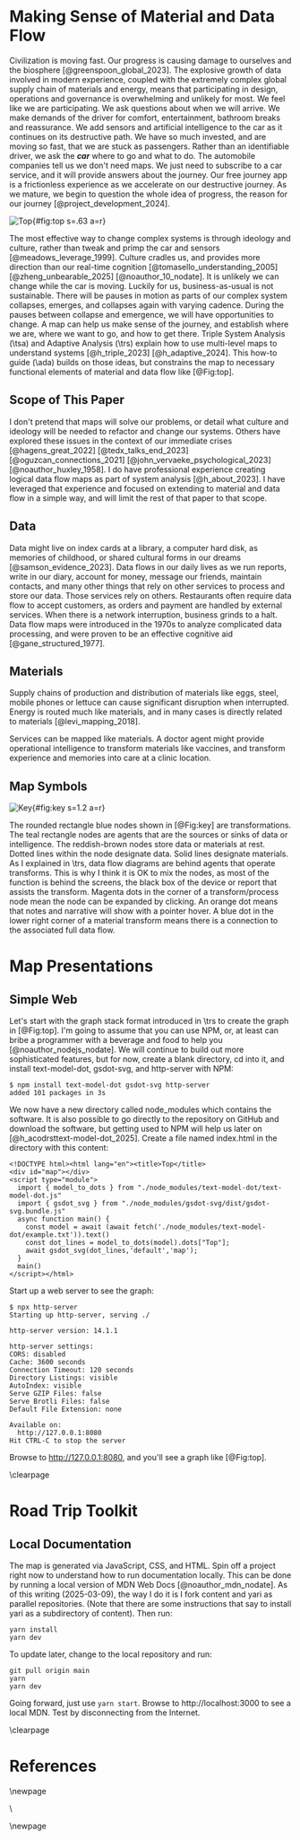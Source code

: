 # Making Sense of Material and Data Flow

Civilization is moving fast.  Our progress is causing damage to ourselves and the biosphere [@greenspoon_global_2023]. The explosive growth of data involved in modern experience, coupled with the extremely complex global supply chain of materials and energy, means that participating in design, operations and governance is overwhelming and unlikely for most.  We feel like we are participating. We ask questions about when we will arrive. We make demands of the driver for comfort, entertainment, bathroom breaks and reassurance.  We add sensors and artificial intelligence to the car as it continues on its destructive path. We have so much invested, and are moving so fast, that we are stuck as passengers.  Rather than an identifiable driver, we ask the ***car*** where to go and what to do.  The automobile companies tell us we don't need maps.  We just need to subscribe to a car service, and it will provide answers about the journey. Our free journey app is a frictionless experience as we accelerate on our destructive journey.  As we mature, we begin to question the whole idea of progress, the reason for our journey [@project_development_2024]. 

![Top](images/Top.svg "Top"){#fig:top s=.63 a=r}

The most effective way to change complex systems is through ideology and culture, rather than tweak and primp the car and sensors [@meadows_leverage_1999].  Culture cradles us, and provides more direction than our real-time cognition [@tomasello_understanding_2005] [@zheng_unbearable_2025] [@noauthor_10_nodate].  It is unlikely we can change while the car is moving.  Luckily for us, business-as-usual is not sustainable.  There will be pauses in motion as parts of our complex system collapses, emerges, and collapses again with varying cadence.  During the pauses between collapse and emergence, we will have opportunities to change. A map can help us make sense of the journey, and establish where we are, where we want to go, and how to get there.   Triple System Analysis (\tsa) and Adaptive Analysis (\trs) explain how to use multi-level maps to understand systems [@h_triple_2023] [@h_adaptive_2024].  This how-to guide (\ada) builds on those ideas, but constrains  the map to  necessary functional elements of material and data flow like [@Fig:top]. 

## Scope of This Paper

I don't pretend that maps will solve our problems, or detail what culture and ideology will be needed to refactor and change our systems.  Others have explored these issues in the context of our immediate crises [@hagens_great_2022] [@tedx_talks_end_2023] [@oguzcan_connections_2021] [@john_vervaeke_psychological_2023] [@noauthor_huxley_1958].  I do have professional experience creating logical data flow maps as part of system analysis  [@h_about_2023].  I have leveraged that experience and focused on extending to material and data flow in a simple way, and will limit the rest of that paper to that scope.

## Data

Data might live on index cards at a library, a computer hard disk, as memories of childhood, or shared cultural forms in our dreams [@samson_evidence_2023].  Data flows in our daily lives as we run reports, write in our diary, account for money, message our friends, maintain contacts, and many other things that rely on other services to process and store our data.  Those services rely on others.  Restaurants often require data flow to accept customers, as orders  and payment are handled by external services.  When there is a network interruption, business grinds to a halt.  Data flow maps were introduced in the 1970s to analyze complicated data processing, and were proven to be an effective cognitive aid  [@gane_structured_1977].  

## Materials

Supply chains of production and distribution of materials like eggs, steel, mobile phones or lettuce can cause significant disruption when interrupted.    Energy is routed much like materials, and in many cases is directly related to materials [@levi_mapping_2018].  

Services can be mapped like materials.  A doctor agent might provide operational intelligence to transform materials like vaccines, and transform experience and memories into care at a clinic location.

## Map Symbols

![Key](images/key.svg){#fig:key s=1.2 a=r}

The rounded rectangle blue nodes shown in [@Fig:key] are transformations.  The teal rectangle nodes are agents that are the sources or sinks of data or intelligence.  The reddish-brown nodes store data or materials at rest.  Dotted lines within the node designate data.  Solid lines designate materials.  As I explained in \trs, data flow diagrams are behind agents that operate transforms.  This is why I think it is OK to mix the nodes, as most of the function is behind the screens, the black box of the device or report that assists the transform. Magenta dots in the corner of a transform/process node mean the node can be expanded by clicking.  An orange dot means that notes and narrative will show with a pointer hover.  A blue dot in the lower right corner of a material transform means there is a connection to the associated full data flow.

# Map Presentations
## Simple Web
 Let's start with the graph stack format introduced in \trs to create the graph in [@Fig:top]. I'm going to assume that you can use NPM, or, at least can bribe a programmer with a beverage and food to help you [@noauthor_nodejs_nodate].  We will continue to build out more sophisticated features, but for now, create a blank directory, cd into it, and install text-model-dot, gsdot-svg, and http-server with NPM:

``` {#lst:first_graph  .txt .numberLines}
$ npm install text-model-dot gsdot-svg http-server
added 101 packages in 3s
```
 We now have a new directory called node_modules which contains the software.    It is also possible to go directly to the repository on GitHub and download the software, but getting used to NPM will help us later on [@h_acodrsttext-model-dot_2025].  Create a file named index.html in the directory with this content:
 
``` {#lst:index .html .numberLines}
<!DOCTYPE html><html lang="en"><title>Top</title>
<div id="map"></div>
<script type="module">
  import { model_to_dots } from "./node_modules/text-model-dot/text-model-dot.js"
  import { gsdot_svg } from "./node_modules/gsdot-svg/dist/gsdot-svg.bundle.js"
  async function main() {
    const model = await (await fetch('./node_modules/text-model-dot/example.txt')).text()
    const dot_lines = model_to_dots(model).dots["Top"];
    await gsdot_svg(dot_lines,'default','map');
  }
  main()
</script></html>
```

Start up a web server to see the graph:

``` {#lst:list_software .text .numberLines}
$ npx http-server
Starting up http-server, serving ./

http-server version: 14.1.1

http-server settings: 
CORS: disabled
Cache: 3600 seconds
Connection Timeout: 120 seconds
Directory Listings: visible
AutoIndex: visible
Serve GZIP Files: false
Serve Brotli Files: false
Default File Extension: none

Available on:
  http://127.0.0.1:8080
Hit CTRL-C to stop the server

```
Browse to   http://127.0.0.1:8080, and you'll see a graph like [@Fig:top].

\clearpage

# Road Trip Toolkit

## Local Documentation

The map is generated via JavaScript, CSS, and HTML.  Spin off a project right now to understand how to run documentation locally.  This can be done by running a local version of MDN Web Docs [@noauthor_mdn_nodate].  As of this writing (2025-03-09), the way I do it is I fork content and yari as parallel repositories.  (Note that there are some instructions that say to install yari as a subdirectory of content).  Then run:

```{#lst:yari .text .numberLines}
yarn install
yarn dev
```
To update later, change to the local repository and run:
```{#lst:yari_update .text .numberLines}
git pull origin main
yarn
yarn dev
```
Going forward, just use ```yarn start```.  Browse to http://localhost:3000 to see a local MDN.  Test by disconnecting from the Internet.

\clearpage

# References

<div id="refs"></div>

\newpage

\

\newpage